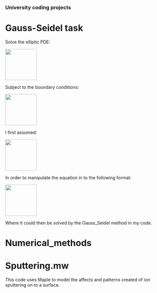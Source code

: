 ### University coding projects

# Gauss-Seidel task 

Solve the elliptic PDE:

<img src="images/ .png" width="100">

Subject to the boundary conditions:

<img src="images/ .png" width="100">

I first assumed:

<img src="images/ .png" width="100">

In order to manipulate the equation in to the following format:

<img src="images/ .png" width="100">

Where it could then be solved by the Gauss_Seidel method in my code.

# Numerical_methods




# Sputtering.mw 

This code uses Maple to model the affects and patterns created of ion sputtering on to a surface.
